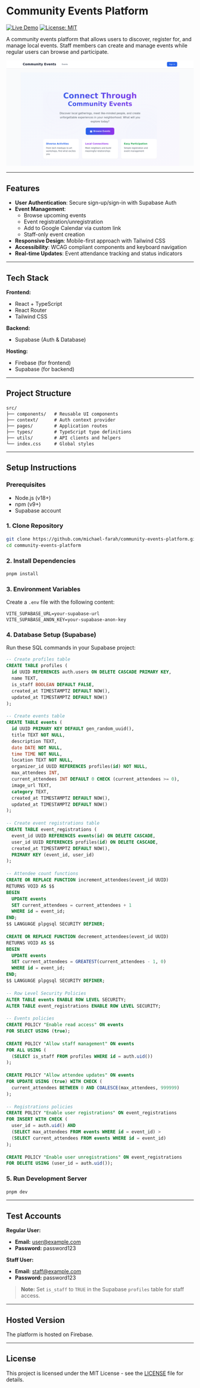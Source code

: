 # Community Events Platform

[![Live Demo](https://img.shields.io/badge/Live-Demo-brightgreen)](https://community-events-online.web.app)
[![License: MIT](https://img.shields.io/badge/License-MIT-blue.svg)](https://opensource.org/licenses/MIT)

A community events platform that allows users to discover, register for, and manage local events. Staff members can create and manage events while regular users can browse and participate.

![Events Platform Preview](./screenshots//Events%20Platform.png "Events Platform Preview")

---

## Features

- **User Authentication**: Secure sign-up/sign-in with Supabase Auth
- **Event Management**:
  - Browse upcoming events
  - Event registration/unregistration
  - Add to Google Calendar via custom link
  - Staff-only event creation
- **Responsive Design**: Mobile-first approach with Tailwind CSS
- **Accessibility**: WCAG compliant components and keyboard navigation
- **Real-time Updates**: Event attendance tracking and status indicators

---

## Tech Stack

**Frontend:**

- React + TypeScript
- React Router
- Tailwind CSS

**Backend:**

- Supabase (Auth & Database)

**Hosting:**

- Firebase (for frontend)
- Supabase (for backend)

---

## Project Structure

```
src/
├── components/   # Reusable UI components
├── context/      # Auth context provider
├── pages/        # Application routes
├── types/        # TypeScript type definitions
├── utils/        # API clients and helpers
└── index.css     # Global styles
```

---

## Setup Instructions

### Prerequisites

- Node.js (v18+)
- npm (v9+)
- Supabase account

### 1. Clone Repository

```bash
git clone https://github.com/michael-farah/community-events-platform.git
cd community-events-platform
```

### 2. Install Dependencies

```bash
pnpm install
```

### 3. Environment Variables

Create a `.env` file with the following content:

```env
VITE_SUPABASE_URL=your-supabase-url
VITE_SUPABASE_ANON_KEY=your-supabase-anon-key
```

### 4. Database Setup (Supabase)

Run these SQL commands in your Supabase project:

```sql
-- Create profiles table
CREATE TABLE profiles (
  id UUID REFERENCES auth.users ON DELETE CASCADE PRIMARY KEY,
  name TEXT,
  is_staff BOOLEAN DEFAULT FALSE,
  created_at TIMESTAMPTZ DEFAULT NOW(),
  updated_at TIMESTAMPTZ DEFAULT NOW()
);

-- Create events table
CREATE TABLE events (
  id UUID PRIMARY KEY DEFAULT gen_random_uuid(),
  title TEXT NOT NULL,
  description TEXT,
  date DATE NOT NULL,
  time TIME NOT NULL,
  location TEXT NOT NULL,
  organizer_id UUID REFERENCES profiles(id) NOT NULL,
  max_attendees INT,
  current_attendees INT DEFAULT 0 CHECK (current_attendees >= 0),
  image_url TEXT,
  category TEXT,
  created_at TIMESTAMPTZ DEFAULT NOW(),
  updated_at TIMESTAMPTZ DEFAULT NOW()
);

-- Create event registrations table
CREATE TABLE event_registrations (
  event_id UUID REFERENCES events(id) ON DELETE CASCADE,
  user_id UUID REFERENCES profiles(id) ON DELETE CASCADE,
  created_at TIMESTAMPTZ DEFAULT NOW(),
  PRIMARY KEY (event_id, user_id)
);

-- Attendee count functions
CREATE OR REPLACE FUNCTION increment_attendees(event_id UUID)
RETURNS VOID AS $$
BEGIN
  UPDATE events
  SET current_attendees = current_attendees + 1
  WHERE id = event_id;
END;
$$ LANGUAGE plpgsql SECURITY DEFINER;

CREATE OR REPLACE FUNCTION decrement_attendees(event_id UUID)
RETURNS VOID AS $$
BEGIN
  UPDATE events
  SET current_attendees = GREATEST(current_attendees - 1, 0)
  WHERE id = event_id;
END;
$$ LANGUAGE plpgsql SECURITY DEFINER;

-- Row Level Security Policies
ALTER TABLE events ENABLE ROW LEVEL SECURITY;
ALTER TABLE event_registrations ENABLE ROW LEVEL SECURITY;

-- Events policies
CREATE POLICY "Enable read access" ON events
FOR SELECT USING (true);

CREATE POLICY "Allow staff management" ON events
FOR ALL USING (
  (SELECT is_staff FROM profiles WHERE id = auth.uid())
);

CREATE POLICY "Allow attendee updates" ON events
FOR UPDATE USING (true) WITH CHECK (
  current_attendees BETWEEN 0 AND COALESCE(max_attendees, 999999)
);

-- Registrations policies
CREATE POLICY "Enable user registrations" ON event_registrations
FOR INSERT WITH CHECK (
  user_id = auth.uid() AND
  (SELECT max_attendees FROM events WHERE id = event_id) >
  (SELECT current_attendees FROM events WHERE id = event_id)
);

CREATE POLICY "Enable user unregistrations" ON event_registrations
FOR DELETE USING (user_id = auth.uid());
```

### 5. Run Development Server

```bash
pnpm dev
```

---

## Test Accounts

**Regular User:**

- **Email:** user@example.com
- **Password:** password123

**Staff User:**

- **Email:** staff@example.com
- **Password:** password123

> **Note:** Set `is_staff` to `TRUE` in the Supabase `profiles` table for staff access.

---

## Hosted Version

The platform is hosted on Firebase.

---

## License

This project is licensed under the MIT License - see the [LICENSE](./LICENSE) file for details.
